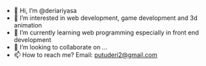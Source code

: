 - 👋 Hi, I’m @deriariyasa
- 👀 I’m interested in web development, game development and 3d animation
- 🌱 I’m currently learning web programming especially in front end development
- 💞️ I’m looking to collaborate on ... 
- 📫 How to reach me? Email: putuderi2@gmail.com

<!---
deriariyasa/deriariyasa is a ✨ special ✨ repository because its `README.md` (this file) appears on your GitHub profile.
You can click the Preview link to take a look at your changes.
--->
